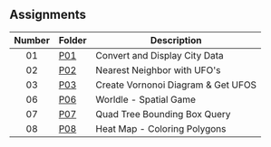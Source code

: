 ## Assignments

| Number | Folder | Description |
| :----: | ------ | ----------- |
|  01    |   [P01](https://github.com/Micah-Lyn/4553-Spatial-DS-Scotland/tree/main/Assignments/PO1)    | Convert and Display City Data          |
|  02    |   [P02](https://github.com/Micah-Lyn/4553-Spatial-DS-Scotland/tree/main/Assignments/PO2)    | Nearest Neighbor with UFO's         |
|  03    |   [P03](https://github.com/Micah-Lyn/4553-Spatial-DS-Scotland/tree/main/Assignments/PO3)    | Create Vornonoi Diagram & Get UFOS         |
|  06    |   [P06](https://github.com/Micah-Lyn/4553-Spatial-DS-Scotland/tree/main/Assignments/PO6)    | Worldle - Spatial Game       |
|  07    |   [P07](https://github.com/Micah-Lyn/4553-Spatial-DS-Scotland/tree/main/Assignments/PO7)    | Quad Tree Bounding Box Query       |
|  08    |   [P08](https://github.com/Micah-Lyn/4553-Spatial-DS-Scotland/tree/main/Assignments/PO8)    | Heat Map - Coloring Polygons       |

